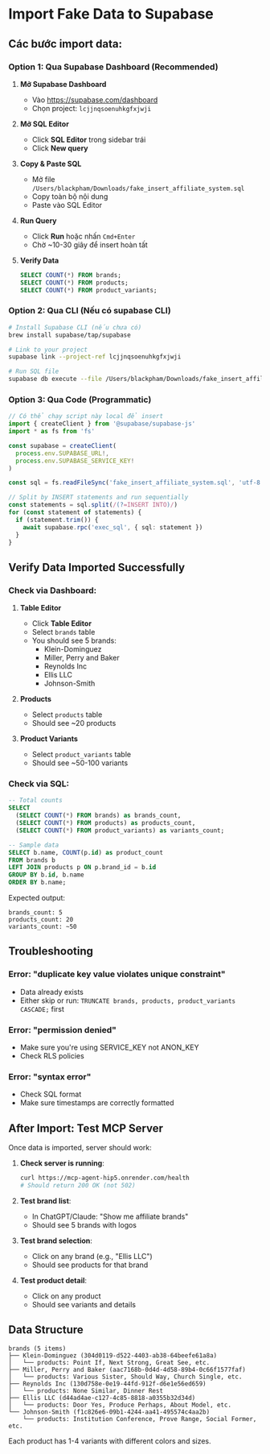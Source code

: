 # Import Fake Data to Supabase

## Các bước import data:

### Option 1: Qua Supabase Dashboard (Recommended)

1. **Mở Supabase Dashboard**
   - Vào https://supabase.com/dashboard
   - Chọn project: `lcjjnqsoenuhkgfxjwji`

2. **Mở SQL Editor**
   - Click **SQL Editor** trong sidebar trái
   - Click **New query**

3. **Copy & Paste SQL**
   - Mở file `/Users/blackpham/Downloads/fake_insert_affiliate_system.sql`
   - Copy toàn bộ nội dung
   - Paste vào SQL Editor

4. **Run Query**
   - Click **Run** hoặc nhấn `Cmd+Enter`
   - Chờ ~10-30 giây để insert hoàn tất

5. **Verify Data**
   ```sql
   SELECT COUNT(*) FROM brands;
   SELECT COUNT(*) FROM products;
   SELECT COUNT(*) FROM product_variants;
   ```

### Option 2: Qua CLI (Nếu có supabase CLI)

```bash
# Install Supabase CLI (nếu chưa có)
brew install supabase/tap/supabase

# Link to your project
supabase link --project-ref lcjjnqsoenuhkgfxjwji

# Run SQL file
supabase db execute --file /Users/blackpham/Downloads/fake_insert_affiliate_system.sql
```

### Option 3: Qua Code (Programmatic)

```typescript
// Có thể chạy script này local để insert
import { createClient } from '@supabase/supabase-js'
import * as fs from 'fs'

const supabase = createClient(
  process.env.SUPABASE_URL!,
  process.env.SUPABASE_SERVICE_KEY!
)

const sql = fs.readFileSync('fake_insert_affiliate_system.sql', 'utf-8')

// Split by INSERT statements and run sequentially
const statements = sql.split(/(?=INSERT INTO)/)
for (const statement of statements) {
  if (statement.trim()) {
    await supabase.rpc('exec_sql', { sql: statement })
  }
}
```

## Verify Data Imported Successfully

### Check via Dashboard:

1. **Table Editor**
   - Click **Table Editor**
   - Select `brands` table
   - You should see 5 brands:
     - Klein-Dominguez
     - Miller, Perry and Baker
     - Reynolds Inc
     - Ellis LLC
     - Johnson-Smith

2. **Products**
   - Select `products` table
   - Should see ~20 products

3. **Product Variants**
   - Select `product_variants` table
   - Should see ~50-100 variants

### Check via SQL:

```sql
-- Total counts
SELECT
  (SELECT COUNT(*) FROM brands) as brands_count,
  (SELECT COUNT(*) FROM products) as products_count,
  (SELECT COUNT(*) FROM product_variants) as variants_count;

-- Sample data
SELECT b.name, COUNT(p.id) as product_count
FROM brands b
LEFT JOIN products p ON p.brand_id = b.id
GROUP BY b.id, b.name
ORDER BY b.name;
```

Expected output:
```
brands_count: 5
products_count: 20
variants_count: ~50
```

## Troubleshooting

### Error: "duplicate key value violates unique constraint"
- Data already exists
- Either skip or run: `TRUNCATE brands, products, product_variants CASCADE;` first

### Error: "permission denied"
- Make sure you're using SERVICE_KEY not ANON_KEY
- Check RLS policies

### Error: "syntax error"
- Check SQL format
- Make sure timestamps are correctly formatted

## After Import: Test MCP Server

Once data is imported, server should work:

1. **Check server is running**:
   ```bash
   curl https://mcp-agent-hip5.onrender.com/health
   # Should return 200 OK (not 502)
   ```

2. **Test brand list**:
   - In ChatGPT/Claude: "Show me affiliate brands"
   - Should see 5 brands with logos

3. **Test brand selection**:
   - Click on any brand (e.g., "Ellis LLC")
   - Should see products for that brand

4. **Test product detail**:
   - Click on any product
   - Should see variants and details

## Data Structure

```
brands (5 items)
├── Klein-Dominguez (304d0119-d522-4403-ab38-64beefe61a8a)
│   └── products: Point If, Next Strong, Great See, etc.
├── Miller, Perry and Baker (aac7168b-0d4d-4d58-89b4-0c66f1577faf)
│   └── products: Various Sister, Should Way, Church Single, etc.
├── Reynolds Inc (130d758e-0e19-44fd-912f-d6e1e56ed659)
│   └── products: None Similar, Dinner Rest
├── Ellis LLC (d44ad4ae-c127-4c85-8818-a0355b32d34d)
│   └── products: Door Yes, Produce Perhaps, About Model, etc.
└── Johnson-Smith (f1c826e6-09b1-4244-aa41-495574c4aa2b)
    └── products: Institution Conference, Prove Range, Social Former, etc.
```

Each product has 1-4 variants with different colors and sizes.
